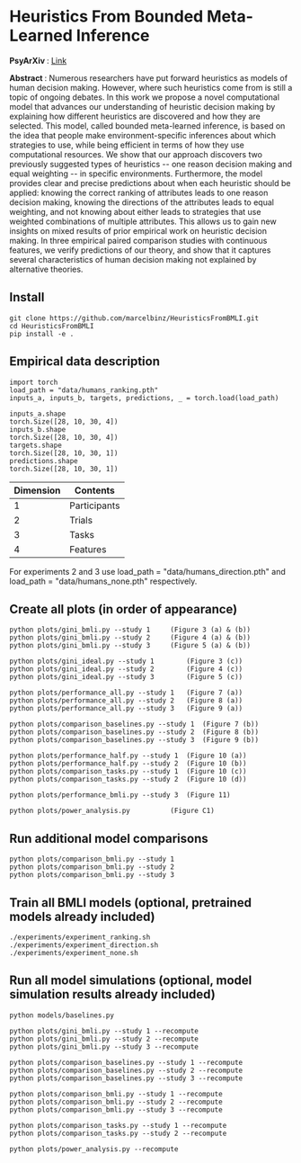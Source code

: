 # Heuristics From Bounded Meta-Learned Inference

<b> PsyArXiv </b>: [Link](https://psyarxiv.com/5du2b/)

<b> Abstract </b>: Numerous researchers have put forward heuristics as models of human decision making. However, where such heuristics come from is still a topic of ongoing debates. In this work we propose a novel computational model that advances our understanding of heuristic decision making by explaining how different heuristics are discovered and how they are selected. This model, called bounded meta-learned inference, is based on the idea that people make environment-specific inferences about which strategies to use, while being efficient in terms of how they use computational resources. We show that our approach discovers two previously suggested types of heuristics -- one reason decision making and equal weighting -- in specific environments. Furthermore, the model provides clear and precise predictions about when each heuristic should be applied: knowing the correct ranking of attributes leads to one reason decision making, knowing the directions of the attributes leads to equal weighting, and not knowing about either leads to strategies that use weighted combinations of multiple attributes. This allows us to gain new insights on mixed results of prior empirical work on heuristic decision making. In three empirical paired comparison studies with continuous features, we verify predictions of our theory, and show that it captures several characteristics of human decision making not explained by alternative theories.

## Install

```console
git clone https://github.com/marcelbinz/HeuristicsFromBMLI.git
cd HeuristicsFromBMLI
pip install -e .
```

## Empirical data description
```console
import torch
load_path = "data/humans_ranking.pth"
inputs_a, inputs_b, targets, predictions, _ = torch.load(load_path)

inputs_a.shape
torch.Size([28, 10, 30, 4])
inputs_b.shape
torch.Size([28, 10, 30, 4])
targets.shape
torch.Size([28, 10, 30, 1])
predictions.shape
torch.Size([28, 10, 30, 1])
```

Dimension | Contents
--- | --- 
1 | Participants
2 | Trials
3 | Tasks
4 | Features

For experiments 2 and 3 use load_path = "data/humans_direction.pth" and load_path = "data/humans_none.pth" respectively.

## Create all plots (in order of appearance)

```console
python plots/gini_bmli.py --study 1		(Figure 3 (a) & (b))
python plots/gini_bmli.py --study 2		(Figure 4 (a) & (b))
python plots/gini_bmli.py --study 3		(Figure 5 (a) & (b))

python plots/gini_ideal.py --study 1		(Figure 3 (c))
python plots/gini_ideal.py --study 2		(Figure 4 (c))
python plots/gini_ideal.py --study 3		(Figure 5 (c))

python plots/performance_all.py --study 1	(Figure 7 (a))
python plots/performance_all.py --study 2	(Figure 8 (a))
python plots/performance_all.py --study 3	(Figure 9 (a))

python plots/comparison_baselines.py --study 1	(Figure 7 (b))
python plots/comparison_baselines.py --study 2	(Figure 8 (b))
python plots/comparison_baselines.py --study 3	(Figure 9 (b))

python plots/performance_half.py --study 1	(Figure 10 (a))
python plots/performance_half.py --study 2	(Figure 10 (b))
python plots/comparison_tasks.py --study 1	(Figure 10 (c))
python plots/comparison_tasks.py --study 2 	(Figure 10 (d))

python plots/performance_bmli.py --study 3	(Figure 11)

python plots/power_analysis.py			(Figure C1)
```

## Run additional model comparisons

```console
python plots/comparison_bmli.py --study 1
python plots/comparison_bmli.py --study 2
python plots/comparison_bmli.py --study 3
```

## Train all BMLI models (optional, pretrained models already included)

```console
./experiments/experiment_ranking.sh
./experiments/experiment_direction.sh
./experiments/experiment_none.sh
```

## Run all model simulations (optional, model simulation results already included)

```console
python models/baselines.py

python plots/gini_bmli.py --study 1 --recompute
python plots/gini_bmli.py --study 2 --recompute
python plots/gini_bmli.py --study 3 --recompute

python plots/comparison_baselines.py --study 1 --recompute
python plots/comparison_baselines.py --study 2 --recompute
python plots/comparison_baselines.py --study 3 --recompute

python plots/comparison_bmli.py --study 1 --recompute
python plots/comparison_bmli.py --study 2 --recompute
python plots/comparison_bmli.py --study 3 --recompute

python plots/comparison_tasks.py --study 1 --recompute
python plots/comparison_tasks.py --study 2 --recompute

python plots/power_analysis.py --recompute
```
